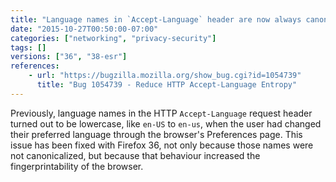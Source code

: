 ```yaml
---
title: "Language names in `Accept-Language` header are now always canonicalized"
date: "2015-10-27T00:50:00-07:00"
categories: ["networking", "privacy-security"]
tags: []
versions: ["36", "38-esr"]
references:
    - url: "https://bugzilla.mozilla.org/show_bug.cgi?id=1054739"
      title: "Bug 1054739 - Reduce HTTP Accept-Language Entropy"
---
```

Previously, language names in the HTTP `Accept-Language` request header turned out to be lowercase, like `en-US` to `en-us`, when the user had changed their preferred language through the browser's Preferences page. This issue has been fixed with Firefox 36, not only because those names were not canonicalized, but because that behaviour increased the fingerprintability of the browser.
